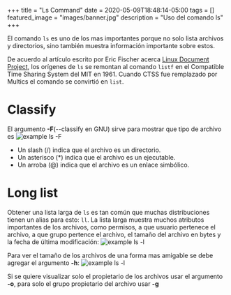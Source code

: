 +++
title =  "Ls Command"
date = 2020-05-09T18:48:14-05:00
tags = []
featured_image = "images/banner.jpg"
description = "Uso del comando ls"
+++

El comando `ls` es uno de los mas importantes porque no solo lista archivos y directorios, sino también muestra información importante sobre estos.

De acuerdo al artículo escrito por Eric Fischer acerca [Linux Document Project](http://www.tldp.org/LDP/LG/issue48/fischer.html), los orígenes de `ls`
se remontan al comando `listf` en el Compatible Time Sharing System del MIT en 1961. Cuando CTSS fue remplazado por Multics el comando se convirtió
en `list`.

# Classify
El argumento **-F**(--classify en GNU)  sirve para mostrar que tipo de archivo es
![example ls -F](/images/ls_command/ls_f.png)
* Un slash (/) indica que el archivo es un directorio.
* Un asterisco (*) indica que el archivo es un ejecutable.
* Un arroba (@) indica que el archivo es un enlace simbólico.

# Long list
Obtener una lista larga de `ls` es tan común que muchas distribuciones tienen un alias para esto: `ll`.
La lista larga muestra muchos atributos importantes de los archivos, como permisos, a que usuario pertenece el archivo,
a que grupo pertence el archivo, el tamaño del archivo en bytes y la fecha de última modificación:
![example ls -l](/images/ls_command/ls_l.png)

Para ver el tamaño de los archivos de una forma mas amigable se debe agregar el argumento **-h**:
![example ls -l](/images/ls_command/ls_lh.png)

Si se quiere visualizar solo el propietario de los archivos usar el argumento **-o**, para solo el grupo propietario del archivo usar **-g**
